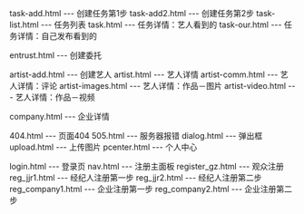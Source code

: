 task-add.html         --- 创建任务第1步
task-add2.html        --- 创建任务第2步
task-list.html        --- 任务列表
task.html             --- 任务详情：艺人看到的
task-our.html         --- 任务详情：自己发布看到的

entrust.html          --- 创建委托

artist-add.html       --- 创建艺人
artist.html           --- 艺人详情
artist-comm.html      --- 艺人详情：评论
artist-images.html    --- 艺人详情：作品－图片
artist-video.html     --- 艺人详情：作品－视频

company.html          --- 企业详情

404.html              --- 页面404
505.html              --- 服务器报错
dialog.html           --- 弹出框
upload.html           --- 上传图片
pcenter.html          --- 个人中心

login.html            --- 登录页
nav.html              --- 注册主面板
register_gz.html      --- 观众注册
reg_jjr1.html         --- 经纪人注册第一步
reg_jjr2.html         --- 经纪人注册第二步
reg_company1.html     --- 企业注册第一步
reg_company2.html     --- 企业注册第二步



